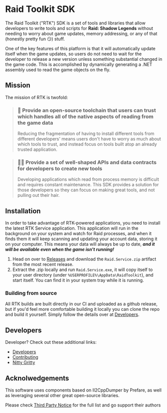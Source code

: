 # Raid Toolkit SDK

The Raid Toolkit ("RTK") SDK is a set of tools and libraries that allow developers to write tools and scripts for **Raid: Shadow Legends** without needing to worry about game updates, memory addressing, or any of that (honestly pretty fun 😏) stuff.

One of the key features of this platform is that it will automatically update itself when the game updates, so users do not need to wait for the developer to release a new version unless something substantial changed in the game code. This is accomplished by dynamically generating a .NET assembly used to read the game objects on the fly.

## Mission

The mission of RTK is twofold:

> ### 🔐 Provide an open-source toolchain that users can trust which handles all of the native aspects of reading from the game data
>
> Reducing the fragmentation of having to install different tools from different developers' means users don't have to worry as much about which tools to trust, and instead focus on tools built atop an already trusted application.

> ### 👩‍💻 Provide a set of well-shaped APIs and data contracts for developers to create new tools
>
> Developing applications which read from process memory is difficult and requires constant maintenance. This SDK provides a solution for those developers so they can focus on making great tools, and not pulling out their hair.

## Installation

In order to take advantage of RTK-powered applications, you need to install the latest RTK Service application. This application will run in the background on your system and watch for Raid processes, and when it finds them it will keep scanning and updating your account data, storing it on your computer. This means your data will always be up to date, **_and it will be available even when the game isn't running!_**

1. Head on over to [Releases](https://github.com/raid-toolkit/raid-toolkit-sdk/releases) and download the `Raid.Service.zip` artifact from the most recent release.
2. Extract the .zip locally and run `Raid.Service.exe`, it will copy itself to your user directory (under `%USERPROFILE%\AppData\RaidToolkit`), and start itself. You can find it in your system tray while it is running.

### Building from source

All RTK builds are built directly in our CI and uploaded as a github release, but if you'd feel more comfortable building it locally you can clone the repo and build it yourself. Simply follow the details over at [Developers](DEVELOPERS.md).

## Developers

Developer? Check out these additional links:

- [Developers](./DEVELOPERS.md)
- [Contributing](./CONTRIBUTING.md)
- [Nitty Gritty](./NITTYGRITTY.md)

## Acknolwedgements

This software uses components based on Il2CppDumper by Prefare, as well as leveraging several other great open-source libraries.

Please check [Third Party Notice](./ThirdPartyNotice.txt) for the full list and go support their authors
